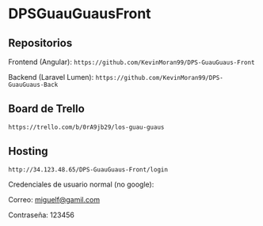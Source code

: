 # DPSGuauGuausFront

## Repositorios
Frontend (Angular): `https://github.com/KevinMoran99/DPS-GuauGuaus-Front`

Backend (Laravel Lumen): `https://github.com/KevinMoran99/DPS-GuauGuaus-Back`

## Board de Trello
`https://trello.com/b/0rA9jb29/los-guau-guaus`

## Hosting
`http://34.123.48.65/DPS-GuauGuaus-Front/login`

Credenciales de usuario normal (no google):

Correo: miguelf@gamil.com

Contraseña: 123456
